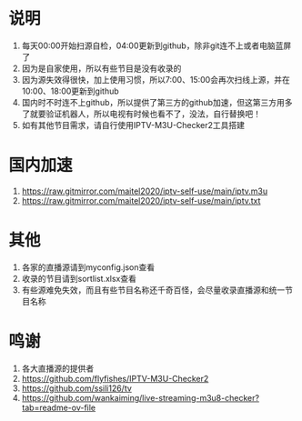 # 说明
1. 每天00:00开始扫源自检，04:00更新到github，除非git连不上或者电脑蓝屏了
2. 因为是自家使用，所以有些节目是没有收录的
4. 因为源失效得很快，加上使用习惯，所以7:00、15:00会再次扫线上源，并在10:00、18:00更新到github
5. 国内时不时连不上github，所以提供了第三方的github加速，但这第三方用多了就要验证机器人，所以电视有时候也看不了，没法，自行替换吧！
6. 如有其他节目需求，请自行使用IPTV-M3U-Checker2工具搭建

# 国内加速
1. https://raw.gitmirror.com/maitel2020/iptv-self-use/main/iptv.m3u
2. https://raw.gitmirror.com/maitel2020/iptv-self-use/main/iptv.txt

# 其他
1. 各家的直播源请到myconfig.json查看
2. 收录的节目请到sortlist.xlsx查看
3. 有些源难免失效，而且有些节目名称还千奇百怪，会尽量收录直播源和统一节目名称

# 鸣谢
1. 各大直播源的提供者
2. https://github.com/flyfishes/IPTV-M3U-Checker2
3. https://github.com/ssili126/tv
4. https://github.com/wankaiming/live-streaming-m3u8-checker?tab=readme-ov-file
